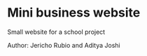 # Mini business website

Small website for a school project

Author: Jericho Rubio and Aditya Joshi
